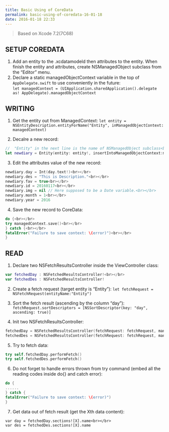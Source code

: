 ```yaml
---
title: Basic Using of CoreData
permalink: basic-using-of-coredata-16-01-18
date: 2016-01-18 22:33
---
```


> Based on Xcode 7.2(7C68)

## SETUP COREDATA

1. Add an entity to the .xcdatamodeld then attributes to the entity. When finish the entity and attributes, create NSManagedObject subclass from the “Editor” menu.
2. Declare a static managedObjectContext variable in the top of `AppDelegate.swift` to use conveniently in the future:  
`let managedContext = (UIApplication.sharedApplication().delegate as! AppDelegate).managedObjectContext`

## WRITING

1. Get the entity out from ManagedContext:  `let entity = NSEntityDescription.entityForName("Entity", inManagedObjectContext: managedContext)`

2. Decalre a new record:  

```swift
//  "Entity" in the next line is the name of NSManagedObject subclass<br></br>
let newdiary = Entity(entity: entity!, insertIntoManagedObjectContext:managedContext)
```
3. Edit the attributes value of the new record: 
 
```swift
newdiary.day = Int(day.text!)<br></br>
newdiary.des = "This is Description."<br></br>
newdiary.fav = true<br></br>
newdiary.id = 20160117<br></br>
newdiary.img = nil // Here supposed to be a Date variable.<br></br>
newdiary.month = 1<br></br>
newdiary.year = 2016
```
4. Save the new record to CoreData:  
```swift
do {<br></br>
try managedContext.save()<br></br>
} catch {<br></br>
fatalError("Failure to save context: \(error)")<br></br>
}
```

## READ

1. Declare two NSFetchResultsController inside the ViewController class:  
```swift
var fetchedDay : NSFetchedResultsController!<br></br>
var fetchedDes : NSFetchedResultsController!
```

2. Create a fetch request (target entity is “Entity”):  `let fetchRequest = NSFetchRequest(entityName:"Entity")`

3. Sort the fetch result (ascending by the column “day”):  `fetchRequest.sortDescriptors = [NSSortDescriptor(key: "day", ascending: true)]`

4. Init two NSFetchResultsController:  

```swift
fetchedDay = NSFetchedResultsController(fetchRequest: fetchRequest, managedObjectContext: managedContext,sectionNameKeyPath: "day", cacheName: nil)<br></br>
fetchedDes = NSFetchedResultsController(fetchRequest: fetchRequest, managedObjectContext: managedContext,sectionNameKeyPath: "des", cacheName: nil)
```

5. Try to fetch data:  

```swift
try self.fetchedDay.performFetch()
try self.fetchedDes.performFetch()
```

6. Do not forget to handle errors thrown from try command (embed all the reading codes inside do{} and catch error):  

```swift
do {
......
} catch {
fatalError("Failure to save context: \(error)")
}
```

7. Get data out of fetch result (get the Xth data content):  

```
var day = fetchedDay.sections![X].name<br></br>
var des = fetchedDes.sections![X].name
```
